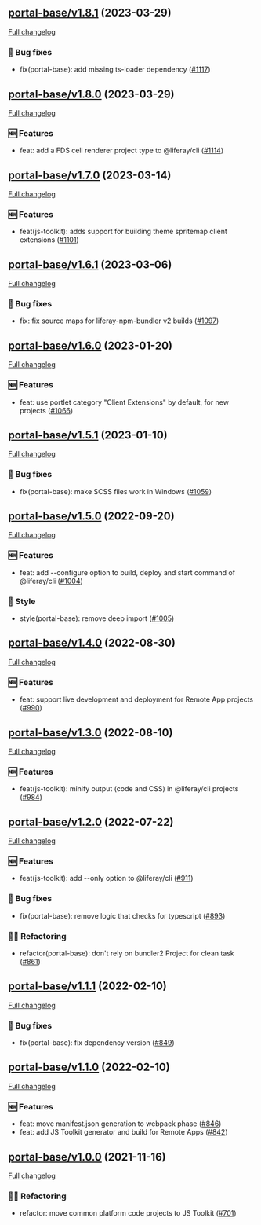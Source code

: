 ## [portal-base/v1.8.1](https://github.com/liferay/liferay-frontend-projects/tree/portal-base/v1.8.1) (2023-03-29)

[Full changelog](https://github.com/liferay/liferay-frontend-projects/compare/portal-base/v1.8.0...portal-base/v1.8.1)

### :wrench: Bug fixes

-   fix(portal-base): add missing ts-loader dependency ([\#1117](https://github.com/liferay/liferay-frontend-projects/pull/1117))

## [portal-base/v1.8.0](https://github.com/liferay/liferay-frontend-projects/tree/portal-base/v1.8.0) (2023-03-29)

[Full changelog](https://github.com/liferay/liferay-frontend-projects/compare/portal-base/v1.7.0...portal-base/v1.8.0)

### :new: Features

-   feat: add a FDS cell renderer project type to @liferay/cli ([\#1114](https://github.com/liferay/liferay-frontend-projects/pull/1114))

## [portal-base/v1.7.0](https://github.com/liferay/liferay-frontend-projects/tree/portal-base/v1.7.0) (2023-03-14)

[Full changelog](https://github.com/liferay/liferay-frontend-projects/compare/portal-base/v1.6.1...portal-base/v1.7.0)

### :new: Features

-   feat(js-toolkit): adds support for building theme spritemap client extensions ([\#1101](https://github.com/liferay/liferay-frontend-projects/pull/1101))

## [portal-base/v1.6.1](https://github.com/liferay/liferay-frontend-projects/tree/portal-base/v1.6.1) (2023-03-06)

[Full changelog](https://github.com/liferay/liferay-frontend-projects/compare/portal-base/v1.6.0...portal-base/v1.6.1)

### :wrench: Bug fixes

-   fix: fix source maps for liferay-npm-bundler v2 builds ([\#1097](https://github.com/liferay/liferay-frontend-projects/pull/1097))

## [portal-base/v1.6.0](https://github.com/liferay/liferay-frontend-projects/tree/portal-base/v1.6.0) (2023-01-20)

[Full changelog](https://github.com/liferay/liferay-frontend-projects/compare/portal-base/v1.5.1...portal-base/v1.6.0)

### :new: Features

-   feat: use portlet category "Client Extensions" by default, for new projects ([\#1066](https://github.com/liferay/liferay-frontend-projects/pull/1066))

## [portal-base/v1.5.1](https://github.com/liferay/liferay-frontend-projects/tree/portal-base/v1.5.1) (2023-01-10)

[Full changelog](https://github.com/liferay/liferay-frontend-projects/compare/portal-base/v1.5.0...portal-base/v1.5.1)

### :wrench: Bug fixes

-   fix(portal-base): make SCSS files work in Windows ([\#1059](https://github.com/liferay/liferay-frontend-projects/pull/1059))

## [portal-base/v1.5.0](https://github.com/liferay/liferay-frontend-projects/tree/portal-base/v1.5.0) (2022-09-20)

[Full changelog](https://github.com/liferay/liferay-frontend-projects/compare/portal-base/v1.4.0...portal-base/v1.5.0)

### :new: Features

-   feat: add --configure option to build, deploy and start command of @liferay/cli ([\#1004](https://github.com/liferay/liferay-frontend-projects/pull/1004))

### :nail_care: Style

-   style(portal-base): remove deep import ([\#1005](https://github.com/liferay/liferay-frontend-projects/pull/1005))

## [portal-base/v1.4.0](https://github.com/liferay/liferay-frontend-projects/tree/portal-base/v1.4.0) (2022-08-30)

[Full changelog](https://github.com/liferay/liferay-frontend-projects/compare/portal-base/v1.3.0...portal-base/v1.4.0)

### :new: Features

-   feat: support live development and deployment for Remote App projects ([\#990](https://github.com/liferay/liferay-frontend-projects/pull/990))

## [portal-base/v1.3.0](https://github.com/liferay/liferay-frontend-projects/tree/portal-base/v1.3.0) (2022-08-10)

[Full changelog](https://github.com/liferay/liferay-frontend-projects/compare/portal-base/v1.1.1...portal-base/v1.3.0)

### :new: Features

-   feat(js-toolkit): minify output (code and CSS) in @liferay/cli projects ([\#984](https://github.com/liferay/liferay-frontend-projects/pull/984))

## [portal-base/v1.2.0](https://github.com/liferay/liferay-frontend-projects/tree/portal-base/v1.2.0) (2022-07-22)

[Full changelog](https://github.com/liferay/liferay-frontend-projects/compare/portal-base/v1.1.1...portal-base/v1.2.0)

### :new: Features

-   feat(js-toolkit): add --only option to @liferay/cli ([\#911](https://github.com/liferay/liferay-frontend-projects/pull/911))

### :wrench: Bug fixes

-   fix(portal-base): remove logic that checks for typescript ([\#893](https://github.com/liferay/liferay-frontend-projects/pull/893))

### :woman_juggling: Refactoring

-   refactor(portal-base): don't rely on bundler2 Project for clean task ([\#861](https://github.com/liferay/liferay-frontend-projects/pull/861))

## [portal-base/v1.1.1](https://github.com/liferay/liferay-frontend-projects/tree/portal-base/v1.1.1) (2022-02-10)

[Full changelog](https://github.com/liferay/liferay-frontend-projects/compare/portal-base/v1.1.0...portal-base/v1.1.1)

### :wrench: Bug fixes

-   fix(portal-base): fix dependency version ([\#849](https://github.com/liferay/liferay-frontend-projects/pull/849))

## [portal-base/v1.1.0](https://github.com/liferay/liferay-frontend-projects/tree/portal-base/v1.1.0) (2022-02-10)

[Full changelog](https://github.com/liferay/liferay-frontend-projects/compare/portal-base/v1.0.0...portal-base/v1.1.0)

### :new: Features

-   feat: move manifest.json generation to webpack phase ([\#846](https://github.com/liferay/liferay-frontend-projects/pull/846))
-   feat: add JS Toolkit generator and build for Remote Apps ([\#842](https://github.com/liferay/liferay-frontend-projects/pull/842))

## [portal-base/v1.0.0](https://github.com/liferay/liferay-frontend-projects/tree/portal-base/v1.0.0) (2021-11-16)

[Full changelog](https://github.com/liferay/liferay-frontend-projects/compare/portal-base/v1.0.0-pre.0...portal-base/v1.0.0)

### :woman_juggling: Refactoring

-   refactor: move common platform code projects to JS Toolkit ([\#701](https://github.com/liferay/liferay-frontend-projects/pull/701))
